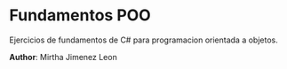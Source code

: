 # Fundamentos POO

Ejercicios de fundamentos de C# para programacion orientada a objetos.

**Author**: Mirtha Jimenez Leon